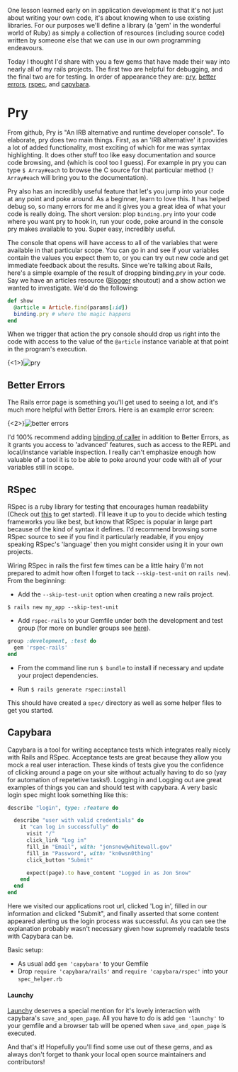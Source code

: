 One lesson learned early on in application development is that it's not just about writing your own code, it's about knowing when to use existing libraries.  For our purposes we'll define a library (a 'gem' in the wonderful world of Ruby) as simply a collection of resources (including source code) written by someone else that we can use in our own programming endeavours.

Today I thought I'd share with you a few gems that have made their way into nearly all of my rails projects.  The first two are helpful for debugging, and the final two are for testing.  In order of appearance they are: [pry](https://github.com/pry/pry), [better errors](https://github.com/charliesome/better_errors), [rspec](https://www.relishapp.com/rspec), and [capybara](https://github.com/jnicklas/capybara).

# Pry

From github, Pry is "An IRB alternative and runtime developer console".  To elaborate, pry does two main things.  First, as an 'IRB alternative' it provides a lot of added functionality, most exciting of which for me was syntax highlighting.  It does other stuff too like easy documentation and source code browsing, and  (which is cool too I guess).  For example in pry you can type `$ Array#each` to browse the C source for that particular method (`? Array#each` will bring you to the documentation).

Pry also has an incredibly useful feature that let's you jump into your code at any point and poke around.  As a beginner, learn to love this.  It has helped debug so, so many errors for me and it gives you a great idea of what your code is really doing.  The short version: plop `binding.pry` into your code where you want pry to hook in, run your code, poke around in the console pry makes
available to you.  Super easy, incredibly useful.

The console that opens will have access to all of the variables that were available in that particular scope.  You can go in and see if your variables contain the values you expect them to, or you can try out new code and get immediate feedback about the results.  Since we're talking about Rails, here's a simple example of the result of dropping binding.pry in your code.  Say we have an articles resource ([Blogger](http://tutorials.jumpstartlab.com/projects/blogger.html) shoutout) and a show action we wanted to investigate. We'd do the following:

```ruby
def show
  @article = Article.find(params[:id])
  binding.pry # where the magic happens
end
```

When we trigger that action the pry console should drop us right into the code with access to the value of the `@article` instance variable at that point in the program's execution.

{<1>}![pry](https://i.imgur.com/4cBqglR.png)

## Better Errors

The Rails error page is something you'll get used to seeing a lot, and it's much more helpful with Better Errors.  Here is an example error screen:

{<2>}![better errors](https://camo.githubusercontent.com/3fa6840d5e20236b4f768d6ed4b42421ba7c2f21/68747470733a2f2f692e696d6775722e636f6d2f367a42474141622e706e67)

I'd 100% recommend adding [binding of caller](https://github.com/banister/binding_of_caller) in addition to Better Errors, as it grants you access to 'advanced' features, such as access to the REPL and local/instance variable inspection.  I really can't emphasize enough how valuable of a tool it is to be able to poke around your code with all of your variables still in scope.

## RSpec

RSpec is a ruby library for testing that encourages human readability (Check out [this](http://rspec.info/) to get started).  I'll leave it up to you to decide which testing frameworks you like best, but know that RSpec is popular in large part because of the kind of syntax it defines.  I'd recommend browsing some RSpec source to see if you find it particularly readable, if you enjoy speaking RSpec's 'language' then you might consider using it in your own projects.  

Wiring RSpec in rails the first few times can be a little hairy (I'm not prepared to admit how often I forget to tack `--skip-test-unit` on `rails new`).  From the beginning:

- Add the `--skip-test-unit` option when creating a new rails project.

`$ rails new my_app --skip-test-unit`

- Add `rspec-rails` to your Gemfile under both the development and test group
(for more on bundler groups see [here](http://yehudakatz.com/2010/05/09/the-how-and-why-of-bundler-groups/)).

```ruby
group :development, :test do
  gem 'rspec-rails'
end
```

- From the command line run `$ bundle` to install if necessary and update your project dependencies.

- Run `$ rails generate rspec:install`

This should have created a `spec/` directory as well as some helper files to get you started.

## Capybara

Capybara is a tool for writing acceptance tests which integrates really nicely with Rails and RSpec.  Acceptance tests are great because they allow you mock a real user interaction.  These kinds of tests give you the confidence of clicking around a page on your site without actually having to do so (yay for automation of repetetive tasks!).
Logging in and Logging out are great examples of things you can and should test with capybara.  A very basic login spec might look something like this:

```ruby
describe "login", type: :feature do

  describe "user with valid credentials" do
    it "can log in successfully" do
      visit "/"
      click_link "Log in"
      fill_in "Email", with: "jonsnow@whitewall.gov"
      fill_in "Password", with: "kn0wsn0th1ng"
      click_button "Submit"

      expect(page).to have_content "Logged in as Jon Snow"
    end
  end
end

```

Here we visited our applications root url, clicked 'Log in', filled in our information and clicked "Submit", and finally asserted that some content appeared alerting us the login process was successful. As you can see the explanation probably wasn't necessary given how supremely readable tests with Capybara can be.

Basic setup:

- As usual add `gem 'capybara'` to your Gemfile
- Drop `require 'capybara/rails'` and `require 'capybara/rspec'` into your `spec_helper.rb`

#### Launchy

[Launchy](https://github.com/copiousfreetime/launchy) deserves a special mention for it's
lovely interaction with capybara's `save_and_open_page`.  All you have to do is add `gem 'launchy'` to your gemfile and a browser tab will be opened when `save_and_open_page`
is executed.

And that's it!  Hopefully you'll find some use out of these gems, and as always don't forget to thank your local open source maintainers and contributors!

